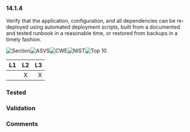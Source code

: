 ### 14.1.4 
Verify that the application, configuration, and all dependencies can be re-deployed using automated deployment scripts, built from a documented and tested runbook in a reasonable time, or restored from backups in a timely fashion.

![Section](https://img.shields.io/badge/V14-green.svg)![ASVS](https://img.shields.io/badge/ASVS-14.1.4-blue.svg)![CWE](https://img.shields.io/badge/CWE--red.svg)![NIST](https://img.shields.io/badge/NIST--important.svg)![Top 10](https://img.shields.io/badge/--lightgray.svg)

| L1| L2| L3|
| --|:--:|-:|
|  | X | X |

### Tested

### Validation

### Comments

        